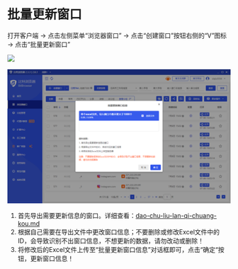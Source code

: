 # 批量更新窗口

打开客户端 -> 点击左侧菜单“浏览器窗口” -> 点击“创建窗口”按钮右侧的“V”图标 -> 点击“批量更新窗口”

![](../../.gitbook/assets/企业微信截图\_16716955709714.png)

![](<../../.gitbook/assets/image (62).png>)

1. 首先导出需要更新信息的窗口。详细查看：[dao-chu-liu-lan-qi-chuang-kou.md](dao-chu-liu-lan-qi-chuang-kou.md "mention")
2. 根据自己需要在导出文件中更改窗口信息；不要删除或修改Excel文件中的ID，会导致识别不出窗口信息，不想更新的数据，请勿改动或删除！
3. 将修改后的Excel文件上传至“批量更新窗口信息”对话框即可，点击“确定“按钮，更新窗口信息！
